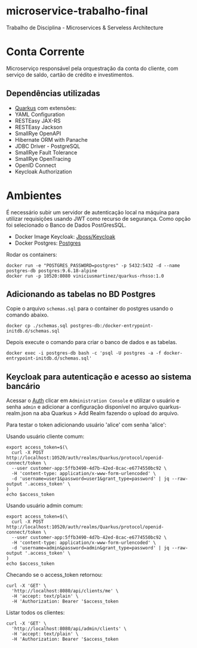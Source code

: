 # microservice-trabalho-final
Trabalho de Disciplina - Microservices &amp; Serveless Architecture

# Conta Corrente

Microserviço responsável pela orquestração da conta do cliente, com serviço de saldo, cartão de crédito e investimentos.

## Dependências utilizadas
- [Quarkus](https://code.quarkus.io/) com extensões:
-    YAML Configuration
-    RESTEasy JAX-RS
-    RESTEasy Jackson
-    SmallRye OpenAPI
-    Hibernate ORM with Panache
-    JDBC Driver - PostgreSQL
-    SmallRye Fault Tolerance
-    SmallRye OpenTracing
-    OpenID Connect
-    Keycloak Authorization


# Ambientes

É necessário subir um servidor de autenticação local na máquina para utilizar requisições usando JWT como recurso de segurança. Como opção foi selecionado o Banco de Dados PostGresSQL.

- Docker Image Keycloak: [Jboss/Keycloak](https://hub.docker.com/r/jboss/keycloak)
- Docker Postgres: [Postgres](https://hub.docker.com/_/postgres)

Rodar os containers: 
```
docker run -e "POSTGRES_PASSWORD=postgres" -p 5432:5432 -d --name postgres-db postgres:9.6.18-alpine 
docker run -p 10520:8080 viniciusmartinez/quarkus-rhsso:1.0
```

## Adicionando as tabelas no BD Postgres

Copie o arquivo `schemas.sql` para o container do postgres usando o comando abaixo.
```
docker cp ./schemas.sql postgres-db:/docker-entrypoint-initdb.d/schemas.sql
```

Depois execute o comando para criar o banco de dados e as tabelas.
```
docker exec -i postgres-db bash -c 'psql -U postgres -a -f docker-entrypoint-initdb.d/schemas.sql'
```


## Keycloak para autenticação e acesso ao sistema bancário


Acessar o [Auth](http://localhost:10520/auth/) clicar em `Administration Console` e utilizar o usuário e senha `admin` e adicionar a configuração disponível no arquivo quarkus-realm.json na aba Quarkus > Add Realm fazendo o upload do arquivo.

Para testar o token adicionando usuário 'alice' com senha 'alice':

Usando usuário cliente comum:
```
export access_token=$(\
  curl -X POST http://localhost:10520/auth/realms/Quarkus/protocol/openid-connect/token \
  --user customer-app:5ffb3490-4d7b-42ed-8cac-e6774550bc92 \
  -H 'content-type: application/x-www-form-urlencoded' \
  -d 'username=user1&password=user1&grant_type=password' | jq --raw-output '.access_token' \
)
echo $access_token
```

Usando usuário admin comum:
```
export access_token=$(\
  curl -X POST http://localhost:10520/auth/realms/Quarkus/protocol/openid-connect/token \
  --user customer-app:5ffb3490-4d7b-42ed-8cac-e6774550bc92 \
  -H 'content-type: application/x-www-form-urlencoded' \
  -d 'username=admin&password=admin&grant_type=password' | jq --raw-output '.access_token' \
)
echo $access_token
```

Checando se o access_token retornou:

```
curl -X 'GET' \
  'http://localhost:8080/api/clients/me' \
  -H 'accept: text/plain' \
  -H 'Authorization: Bearer '$access_token
```

Listar todos os clientes:
```
curl -X 'GET' \
  'http://localhost:8080/api/admin/clients' \
  -H 'accept: text/plain' \
  -H 'Authorization: Bearer '$access_token
```